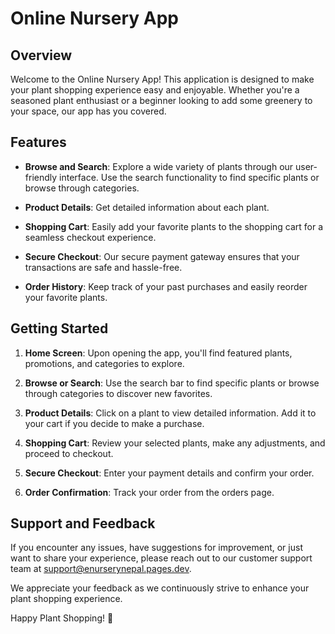 # Online Nursery App

## Overview

Welcome to the Online Nursery App! This application is designed to make your plant shopping experience easy and enjoyable. Whether you're a seasoned plant enthusiast or a beginner looking to add some greenery to your space, our app has you covered.

## Features

- **Browse and Search**: Explore a wide variety of plants through our user-friendly interface. Use the search functionality to find specific plants or browse through categories.

- **Product Details**: Get detailed information about each plant.

- **Shopping Cart**: Easily add your favorite plants to the shopping cart for a seamless checkout experience.

- **Secure Checkout**: Our secure payment gateway ensures that your transactions are safe and hassle-free.

- **Order History**: Keep track of your past purchases and easily reorder your favorite plants.

## Getting Started

1. **Home Screen**: Upon opening the app, you'll find featured plants, promotions, and categories to explore.

2. **Browse or Search**: Use the search bar to find specific plants or browse through categories to discover new favorites.

3. **Product Details**: Click on a plant to view detailed information. Add it to your cart if you decide to make a purchase.

4. **Shopping Cart**: Review your selected plants, make any adjustments, and proceed to checkout.

5. **Secure Checkout**: Enter your payment details and confirm your order.

6. **Order Confirmation**: Track your order from the orders page.

## Support and Feedback

If you encounter any issues, have suggestions for improvement, or just want to share your experience, please reach out to our customer support team at support@enurserynepal.pages.dev.

We appreciate your feedback as we continuously strive to enhance your plant shopping experience.

Happy Plant Shopping! 🌿
